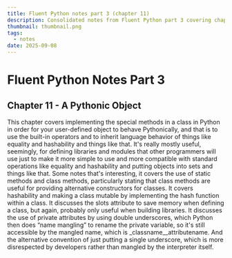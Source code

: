 ```yaml
---
title: Fluent Python notes part 3 (chapter 11)
description: Consolidated notes from Fluent Python part 3 covering chapter 11
thumbnail: thumbnail.png
tags:
  - notes
date: 2025-09-08
---
```


# Fluent Python Notes Part 3

## Chapter 11 - A Pythonic Object

This chapter covers implementing the special methods in a class in Python in order for your user-defined object to behave Pythonically, and that is to use the built-in operators and to inherit language behavior of things like equality and hashability and things like that. It's really mostly useful, seemingly, for defining libraries and modules that other programmers will use just to make it more simple to use and more compatible with standard operations like equality and hashability and putting objects into sets and things like that. Some notes that's interesting, it covers the use of static methods and class methods, particularly stating that class methods are useful for providing alternative constructors for classes. It covers hashability and making a class mutable by implementing the hash function within a class. It discusses the slots attribute to save memory when defining a class, but again, probably only useful when building libraries. It discusses the use of private attributes by using double underscores, which Python then does “name mangling” to rename the private variable, so it's still accessible by the mangled name, which is _classname__attributename. And the alternative convention of just putting a single underscore, which is more disrespected by developers rather than mangled by the interpreter itself.
